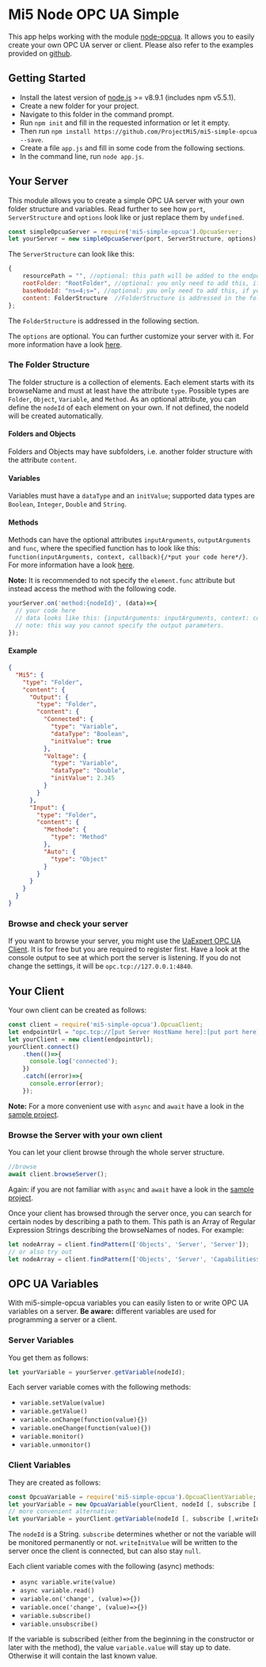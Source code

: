 # Mi5 Node OPC UA Simple

This app helps working with the module [node-opcua](http://node-opcua.github.io/). It allows you to easily create your
own OPC UA server or client. Please also refer to the examples provided on [github](https://github.com/ProjectMi5/mi5-simple-opcua-example).

## Getting Started

* Install the latest version of [node.js](https://nodejs.org/en/) >= v8.9.1 (includes npm v5.5.1).
* Create a new folder for your project.
* Navigate to this folder in the command prompt.
* Run `npm init` and fill in the requested information or let it empty.
* Then run `npm install https://github.com/ProjectMi5/mi5-simple-opcua --save`.
* Create a file `app.js` and fill in some code from the following sections.
* In the command line, run `node app.js`.

## Your Server

This module allows you to create a simple OPC UA server with your own folder structure and variables.
Read further to see how `port`, `ServerStructure` and `options` look like or just replace them by `undefined`.


```javascript
const simpleOpcuaServer = require('mi5-simple-opcua').OpcuaServer;
let yourServer = new simpleOpcuaServer(port, ServerStructure, options);
```

The `ServerStructure` can look like this:

```javascript
{
    resourcePath = "", //optional: this path will be added to the endpoint resource name
	rootFolder: "RootFolder", //optional: you only need to add this, if you specify anything else than "RootFolder"
	baseNodeId: "ns=4;s=", //optional: you only need to add this, if you specify anything else than "ns=4;s="
	content: FolderStructure  //FolderStructure is addressed in the following section
};
```

The `FolderStructure` is addressed in the following section.

The `options` are optional. You can further customize your server with it.
For more information have a look [here](http://node-opcua.github.io/api_doc/classes/OPCUAServer.html).


### The Folder Structure

The folder structure is a collection of elements. Each element starts with its browseName and must at least have the
attribute `type`. Possible types are `Folder`, `Object`, `Variable`, and `Method`.
As an optional attribute, you can define the `nodeId` of each element on your own. If not defined, the nodeId will be 
created automatically.


#### Folders and Objects

Folders and Objects may have subfolders, i.e. another folder structure with the attribute `content`.

#### Variables

Variables must have a `dataType` and an `initValue`; supported data types are `Boolean`, `Integer`, `Double` and `String`.

#### Methods

Methods can have the optional attributes `inputArguments`, `outputArguments` and `func`, where the specified function
has to look like this: `function(inputArguments, context, callback){/*put your code here*/}`. For more information
have a look [here](https://github.com/node-opcua/node-opcua/blob/master/documentation/server_with_method.js).

**Note:** It is recommended to not specify the `element.func` attribute but instead access the method with the following
code.

```javascript 1.8
yourServer.on('method:{nodeId}', (data)=>{
  // your code here
  // data looks like this: {inputArguments: inputArguments, context: context}
  // note: this way you cannot specify the output parameters.
});
```

#### Example

```json
{
  "Mi5": {
    "type": "Folder",
    "content": {
      "Output": {
        "type": "Folder",
        "content": {
          "Connected": {
            "type": "Variable",
            "dataType": "Boolean",
            "initValue": true
          },
          "Voltage": {
            "type": "Variable",
            "dataType": "Double",
            "initValue": 2.345
          }
        }
      },
      "Input": {
        "type": "Folder",
        "content": {
          "Methode": {
            "type": "Method"
          },
          "Auto": {
            "type": "Object"
          }
        }
      }
    }
  }
}
```

### Browse and check your server

If you want to browse your server, you might use the [UaExpert OPC UA Client](https://www.unified-automation.com/downloads/opc-ua-clients.html). It is for free but you are required to register first. Have a look at the console output to see at which port the server is listening. If you do not change the settings, it will be `opc.tcp://127.0.0.1:4840`.

## Your Client

Your own client can be created as follows:

```javascript
const client = require('mi5-simple-opcua').OpcuaClient;
let endpointUrl = "opc.tcp://[put Server HostName here]:[put port here]"
let yourClient = new client(endpointUrl);
yourClient.connect()
    .then(()=>{
      console.log('connected');
    })
    .catch((error)=>{
      console.error(error);  
    });
```

**Note:** For a more convenient use with `async` and `await` have a look in the
[sample project](https://github.com/node-opcua/node-opcua/blob/master/documentation/server_with_method.js).

### Browse the Server with your own client

You can let your client browse through the whole server structure.

```javascript 1.8
//browse
await client.browseServer();
```

Again: if you are not familiar with `async` and `await` have a look in the
[sample project](https://github.com/node-opcua/node-opcua/blob/master/documentation/server_with_method.js).

Once your client has browsed through the server once, you can search for certain nodes by describing a path to them.
This path is an Array of Regular Expression Strings describing the browseNames of nodes. For example:

```javascript 1.8
let nodeArray = client.findPattern(['Objects', 'Server', 'Server']);
// or also try out
let nodeArray = client.findPattern(['Objects', 'Server', 'Capabilities$']);
```

## OPC UA Variables

With mi5-simple-opcua variables you can easily listen to or write OPC UA variables on a server.
**Be aware:** different variables are used for programming a server or a client.

### Server Variables

You get them as follows:

```javascript
let yourVariable = yourServer.getVariable(nodeId);
```

Each server variable comes with the following methods:

* `variable.setValue(value)`
* `variable.getValue()`
* `variable.onChange(function(value){})`
* `variable.oneChange(function(value){})`
* `variable.monitor()`
* `variable.unmonitor()`

### Client Variables

They are created as follows:

```javascript
const OpcuaVariable = require('mi5-simple-opcua').OpcuaClientVariable;
let yourVariable = new OpcuaVariable(yourClient, nodeId [, subscribe [,writeInitValue]]); // square brackets say that the parameter is optional
// more convenient alternative:
let yourVariable = yourClient.getVariable(nodeId [, subscribe [,writeInitValue]]); // square brackets say that the parameter is optional
```

The `nodeId` is a String. `subscribe` determines whether or not the variable will be monitored permanently or not.
`writeInitValue` will be written to the server once the client is connected, but can also stay `null`.

Each client variable comes with the following (async) methods:

* `async variable.write(value)`
* `async variable.read()`
* `variable.on('change', (value)=>{})`
* `variable.once('change', (value)=>{})`
* `variable.subscribe()`
* `variable.unsubscribe()`

If the variable is subscribed (either from the beginning in the constructor or later with the method), the value `variable.value` will stay up to date. Otherwise it will contain the last known value.